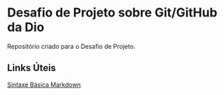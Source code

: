 # Desafio de Projeto sobre Git/GitHub da Dio

Repositório criado para o Desafio de Projeto.

## Links Úteis

[Sintaxe Básica Markdown](https://www.markdownguide.org/basic-syntax/)
